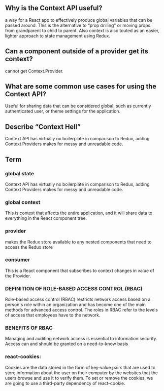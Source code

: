 
## Why is the Context API useful?
a way for a React app to effectively produce global variables that can be passed around. This is the alternative to “prop drilling” or moving props from grandparent to child to parent. Also context is also touted as an easier, lighter approach to state management using Redux.


## Can a component outside of a provider get its context?
cannot get Context.Provider.


## What are some common use cases for using the Context API?
Useful for sharing data that can be considered global, such as currently authenticated user, or theme settings for the application.




## Describe “Context Hell”
Context API has virtually no boilerplate in comparison to Redux, adding Context Providers makes for messy and unreadable code.





## Term


### global state
Context API has virtually no boilerplate in comparison to Redux, adding Context Providers makes for messy and unreadable code.




### global context
This is context that affects the entire application, and it will share data to everything in the React component tree.



### provider
makes the Redux store available to any nested components that need to access the Redux store


### consumer
This is a React component that subscribes to context changes in value of the Provider.



### DEFINITION OF ROLE-BASED ACCESS CONTROL (RBAC)
Role-based access control (RBAC) restricts network access based on a person's role within an organization and has become one of the main methods for advanced access control. The roles in RBAC refer to the levels of access that employees have to the network.

### BENEFITS OF RBAC
Managing and auditing network access is essential to information security. Access can and should be granted on a need-to-know basis



### react-cookies:
Cookies are the data stored in the form of key-value pairs that are used to store information about the user on their computer by the websites that the users browse and use it to verify them. To set or remove the cookies, we are going to use a third-party dependency of react-cookie.



